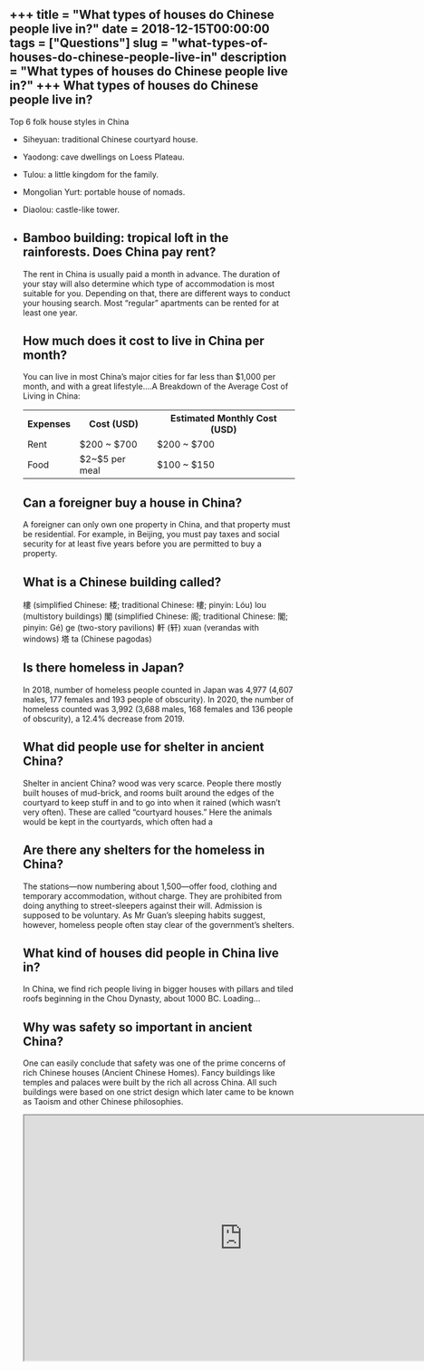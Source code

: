 +++
title = "What types of houses do Chinese people live in?"
date = 2018-12-15T00:00:00
tags = ["Questions"]
slug = "what-types-of-houses-do-chinese-people-live-in"
description = "What types of houses do Chinese people live in?"
+++
What types of houses do Chinese people live in?
-----------------------------------------------

Top 6 folk house styles in China

- Siheyuan: traditional Chinese courtyard house.
- Yaodong: cave dwellings on Loess Plateau.
- Tulou: a little kingdom for the family.
- Mongolian Yurt: portable house of nomads.
- Diaolou: castle-like tower.
- Bamboo building: tropical loft in the rainforests. Does China pay rent?
    --------------------
    
    The rent in China is usually paid a month in advance. The duration of your stay will also determine which type of accommodation is most suitable for you. Depending on that, there are different ways to conduct your housing search. Most “regular” apartments can be rented for at least one year.
    
    How much does it cost to live in China per month?
    -------------------------------------------------
    
    You can live in most China’s major cities for far less than $1,000 per month, and with a great lifestyle….A Breakdown of the Average Cost of Living in China:
    
    <table><tr><th>Expenses</th><th>Cost (USD)</th><th>Estimated Monthly Cost (USD)</th></tr><tr><td>Rent</td><td>$200 ~ $700</td><td>$200 ~ $700</td></tr><tr><td>Food</td><td>$2~$5 per meal</td><td>$100 ~ $150</td></tr></table>
    
    Can a foreigner buy a house in China?
    -------------------------------------
    
    A foreigner can only own one property in China, and that property must be residential. For example, in Beijing, you must pay taxes and social security for at least five years before you are permitted to buy a property.
    
    What is a Chinese building called?
    ----------------------------------
    
    樓 (simplified Chinese: 楼; traditional Chinese: 樓; pinyin: Lóu) lou (multistory buildings) 閣 (simplified Chinese: 阁; traditional Chinese: 閣; pinyin: Gé) ge (two-story pavilions) 軒 (轩) xuan (verandas with windows) 塔 ta (Chinese pagodas)
    
    Is there homeless in Japan?
    ---------------------------
    
    In 2018, number of homeless people counted in Japan was 4,977 (4,607 males, 177 females and 193 people of obscurity). In 2020, the number of homeless counted was 3,992 (3,688 males, 168 females and 136 people of obscurity), a 12.4% decrease from 2019.
    
    What did people use for shelter in ancient China?
    -------------------------------------------------
    
    Shelter in ancient China? wood was very scarce. People there mostly built houses of mud-brick, and rooms built around the edges of the courtyard to keep stuff in and to go into when it rained (which wasn’t very often). These are called “courtyard houses.” Here the animals would be kept in the courtyards, which often had a
    
    Are there any shelters for the homeless in China?
    -------------------------------------------------
    
    The stations—now numbering about 1,500—offer food, clothing and temporary accommodation, without charge. They are prohibited from doing anything to street-sleepers against their will. Admission is supposed to be voluntary. As Mr Guan’s sleeping habits suggest, however, homeless people often stay clear of the government’s shelters.
    
    What kind of houses did people in China live in?
    ------------------------------------------------
    
    In China, we find rich people living in bigger houses with pillars and tiled roofs beginning in the Chou Dynasty, about 1000 BC. Loading…
    
    Why was safety so important in ancient China?
    ---------------------------------------------
    
    One can easily conclude that safety was one of the prime concerns of rich Chinese houses (Ancient Chinese Homes). Fancy buildings like temples and palaces were built by the rich all across China. All such buildings were based on one strict design which later came to be known as Taoism and other Chinese philosophies.
    
    <iframe allow="accelerometer; autoplay; clipboard-write; encrypted-media; gyroscope; picture-in-picture" allowfullscreen="" class="__youtube_prefs__  epyt-is-override  no-lazyload" data-no-lazy="1" data-origheight="433" data-origwidth="770" data-skipgform_ajax_framebjll="" height="433" id="_ytid_99407" loading="lazy" src="https://www.youtube.com/embed/nl59t---30g?enablejsapi=1&autoplay=0&cc_load_policy=0&cc_lang_pref=&iv_load_policy=1&loop=0&modestbranding=0&rel=1&fs=1&playsinline=0&autohide=2&theme=dark&color=red&controls=1&" title="YouTube player" width="770"></iframe>